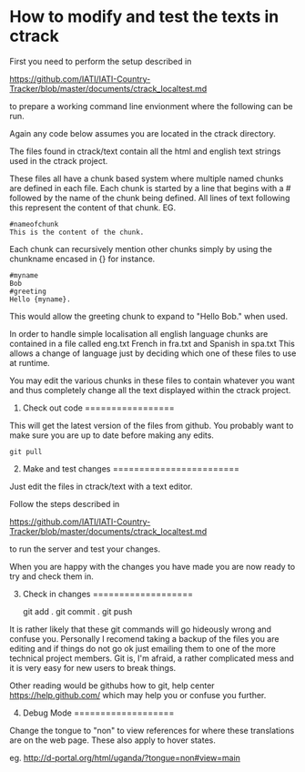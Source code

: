 How to modify and test the texts in ctrack
==========================================
 
First you need to perform the setup described in 

https://github.com/IATI/IATI-Country-Tracker/blob/master/documents/ctrack_localtest.md

to prepare a working command line envionment where the following can 
be run.

Again any code below assumes you are located in the ctrack directory.

The files found in ctrack/text contain all the html and english text 
strings used in the ctrack project.

These files all have a chunk based system where multiple named 
chunks are defined in each file. Each chunk is started by a line 
that begins with a # followed by the name of the chunk being 
defined. All lines of text following this represent the content of 
that chunk. EG.

	#nameofchunk
	This is the content of the chunk.

Each chunk can recursively mention other chunks simply by using the 
chunkname encased in {} for instance.

	#myname
	Bob
	#greeting
	Hello {myname}.

This would allow the greeting chunk to expand to "Hello Bob." when used.

In order to handle simple localisation all english language chunks 
are contained in a file called eng.txt French in fra.txt and Spanish 
in spa.txt This allows a change of language just by deciding which 
one of these files to use at runtime.

You may edit the various chunks in these files to contain whatever 
you want and thus completely change all the text displayed within 
the ctrack project.


1. Check out code
=================

This will get the latest version of the files from github. You 
probably want to make sure you are up to date before making any edits.

	git pull


2. Make and test changes
========================

Just edit the files in ctrack/text with a text editor.

Follow the steps described in

https://github.com/IATI/IATI-Country-Tracker/blob/master/documents/ctrack_localtest.md

to run the server and test your changes.

When you are happy with the changes you have made you are now ready 
to try and check them in.


3. Check in changes
===================

	git add .
	git commit .
	git push

It is rather likely that these git commands will go hideously wrong 
and confuse you. Personally I recomend taking a backup of the files 
you are editing and if things do not go ok just emailing them to one 
of the more technical project members. Git is, I'm afraid, a rather 
complicated mess and it is very easy for new users to break things.

Other reading would be githubs how to git, help center 
https://help.github.com/ which may help you or confuse you further.


4. Debug Mode
===================

Change the tongue to "non" to view references for where these
translations are on the web page. These also apply to hover states.

eg. http://d-portal.org/html/uganda/?tongue=non#view=main
